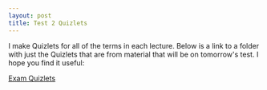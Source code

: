 ```yaml
---
layout: post
title: Test 2 Quizlets
---
```

I make Quizlets for all of the terms in each lecture. Below is a link to a folder with just the Quizlets that are from material that will be on tomorrow's test. I hope you find it useful:

[Exam Quizlets](https://quizlet.com/Jared_Beach/folders/py-101-second-half)
